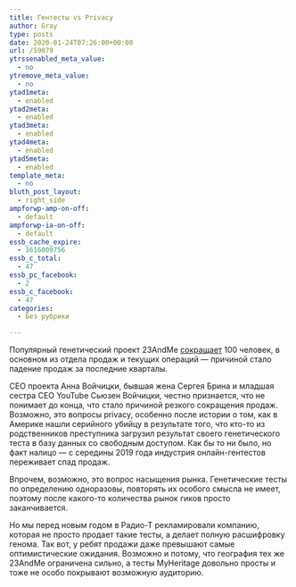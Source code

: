 ```yaml
---
title: Гентесты vs Privacy
author: Gray
type: posts
date: 2020-01-24T07:26:00+00:00
url: /59079
ytrssenabled_meta_value:
  - no
ytremove_meta_value:
  - no
ytad1meta:
  - enabled
ytad2meta:
  - enabled
ytad3meta:
  - enabled
ytad4meta:
  - enabled
ytad5meta:
  - enabled
template_meta:
  - no
bluth_post_layout:
  - right_side
ampforwp-amp-on-off:
  - default
ampforwp-ia-on-off:
  - default
essb_cache_expire:
  - 1616009756
essb_c_total:
  - 47
essb_pc_facebook:
  - 2
essb_c_facebook:
  - 47
categories:
  - Без рубрики

---
```








Популярный генетический проект 23AndMe [сокращает][1] 100 человек, в основном из отдела продаж и текущих операций — причиной стало падение продаж за последние кварталы.

CEO проекта Анна Войчицки, бывшая жена Сергея Брина и младшая сестра CEO YouTube Сьюзен Войчицки, честно признается, что не понимает до конца, что стало причиной резкого сокращения продаж. Возможно, это вопросы privacy, особенно после истории о том, как в Америке нашли серийного убийцу в результате того, что кто-то из родственников преступника загрузил результат своего генетического теста в базу данных со свободным доступом. Как бы то ни было, но факт налицо — с середины 2019 года индустрия онлайн-гентестов переживает спад продаж.

Впрочем, возможно, это вопрос насыщения рынка. Генетические тесты по определению одноразовы, повторять их особого смысла не имеет, поэтому после какого-то количества рынок гиков просто заканчивается.&nbsp;

Но мы перед новым годом в Радио-Т рекламировали компанию, которая не просто продает такие тесты, а делает полную расшифровку генома. Так вот, у ребят продажи даже превышают самые оптимистические ожидания. Возможно и потому, что география тех же 23AndMe ограничена сильно, а тесты MyHeritage довольно просты и тоже не особо покрывают возможную аудиторию.

 [1]: https://www.cnbc.com/2020/01/23/23andme-lays-off-100-people-ceo-anne-wojcicki-explains-why.html